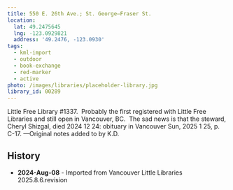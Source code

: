 ```yaml
---
title: 550 E. 26th Ave.; St. George—Fraser St.
location:
  lat: 49.2475645
  lng: -123.0929821
  address: '49.2476, -123.0930'
tags:
  - kml-import
  - outdoor
  - book-exchange
  - red-marker
  - active
photo: /images/libraries/placeholder-library.jpg
library_id: 00289
---
```

Little Free Library #1337.  Probably the first registered with Little Free Libraries and still open in Vancouver, BC.  The sad news is that the steward, Cheryl Shizgal, died 2024 12 24: obituary in Vancouver Sun, 2025 1 25, p. C-17.
—Original notes added to by K.D.

## History
- **2024-Aug-08** - Imported from Vancouver Little Libraries 2025.8.6.revision
